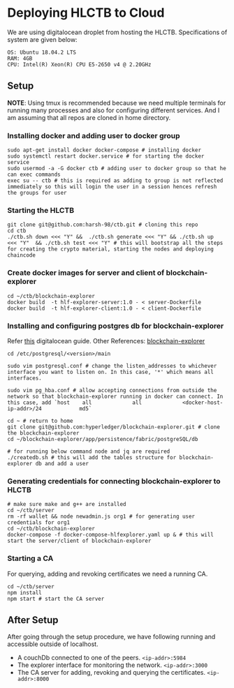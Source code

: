 # Deploying HLCTB to Cloud

We are using digitalocean droplet from hosting the HLCTB. Specifications of system are given below:

```
OS: Ubuntu 18.04.2 LTS
RAM: 4GB
CPU: Intel(R) Xeon(R) CPU E5-2650 v4 @ 2.20GHz
```

## Setup

__NOTE__: Using tmux is recommended because we need multiple terminals for running many processes and also for configuring different services. And I am assuming that all repos are cloned in home directory.


### Installing docker and adding user to docker group
```
sudo apt-get install docker docker-compose # installing docker
sudo systemctl restart docker.service # for starting the docker service
sudo usermod -a -G docker ctb # adding user to docker group so that he can exec commands
exec su -- ctb # this is required as adding to group is not reflected immediately so this will login the user in a session hences refresh the groups for user
```

### Starting the HLCTB
```
git clone git@github.com:harsh-98/ctb.git # cloning this repo
cd ctb
./ctb.sh down <<< "Y" &&  ./ctb.sh generate <<< "Y" && ./ctb.sh up  <<< "Y"  && ./ctb.sh test <<< "Y" # this will bootstrap all the steps for creating the crypto material, starting the nodes and deploying chaincode
```

### Create docker images for server and client of blockchain-explorer
```
cd ~/ctb/blockchain-explorer
docker build  -t hlf-explorer-server:1.0 - < server-Dockerfile
docker build  -t hlf-explorer-client:1.0 - < client-Dockerfile
```

### Installing and configuring postgres db for blockchain-explorer
Refer [this](https://www.digitalocean.com/community/tutorials/how-to-install-and-use-postgresql-on-ubuntu-18-04) digitalocean guide.
Other References: [blockchain-explorer](https://github.com/hyperledger/blockchain-explorer)

```
cd /etc/postgresql/<version>/main

sudo vim postgresql.conf # change the listen_addresses to whichever interface you want to listen on. In this case, '*' which means all interfaces.

sudo vim pg_hba.conf # allow accepting connections from outside the network so that blockchain-explorer running in docker can connect. In this case, add `host    all             all             <docker-host-ip-addr>/24            md5`

cd ~ # return to home
git clone git@github.com:hyperledger/blockchain-explorer.git # clone the blockchain-explorer
cd ~/blockchain-explorer/app/persistence/fabric/postgreSQL/db

# for running below command node and jq are required
./createdb.sh # this will add the tables structure for blockchain-explorer db and add a user
```

### Generating credentials for connecting blockchain-explorer to HLCTB
```
# make sure make and g++ are installed
cd ~/ctb/server
rm -rf wallet && node newadmin.js org1 # for generating user credentials for org1
cd ~/ctb/blockchain-explorer
docker-compose -f docker-compose-hlfexplorer.yaml up & # this will start the server/client of blockchain-explorer
```

### Starting a CA
For querying, adding and revoking certificates we need a running CA.
```
cd ~/ctb/server
npm install
npm start # start the CA server
```

## After Setup
After going through the setup procedure, we have following running and accessible outside of localhost.

- A couchDb connected to one of the peers. `<ip-addr>:5984`
- The explorer interface for monitoring the network. `<ip-addr>:3000`
- The CA server for adding, revoking and querying the certificates. `<ip-addr>:8000`